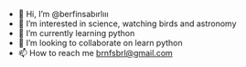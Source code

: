 - 👋 Hi, I’m @berfinsabırlııı
- 👀 I’m interested in science, watching birds and astronomy 
- 🌱 I’m currently learning python 
- 💞️ I’m looking to collaborate on learn python
- 📫 How to reach me brnfsbrl@gmail.com

<!---
berryinthescienceland/berryinthescienceland is a ✨ special ✨ repository because its `README.md` (this file) appears on your GitHub profile.
You can click the Preview link to take a look at your changes.
--->
